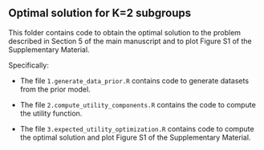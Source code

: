 ## Optimal solution for K=2 subgroups

This folder contains code to obtain the optimal solution to the problem described in Section 5 of the main manuscript and to plot Figure S1 of the Supplementary Material.


Specifically:

* The file `1.generate_data_prior.R` contains code to generate datasets from the prior model.

* The file `2.compute_utility_components.R` contains the code to compute the utility function.

* The file `3.expected_utility_optimization.R` contains code to compute the optimal solution and plot Figure S1 of the Supplementary Material.
